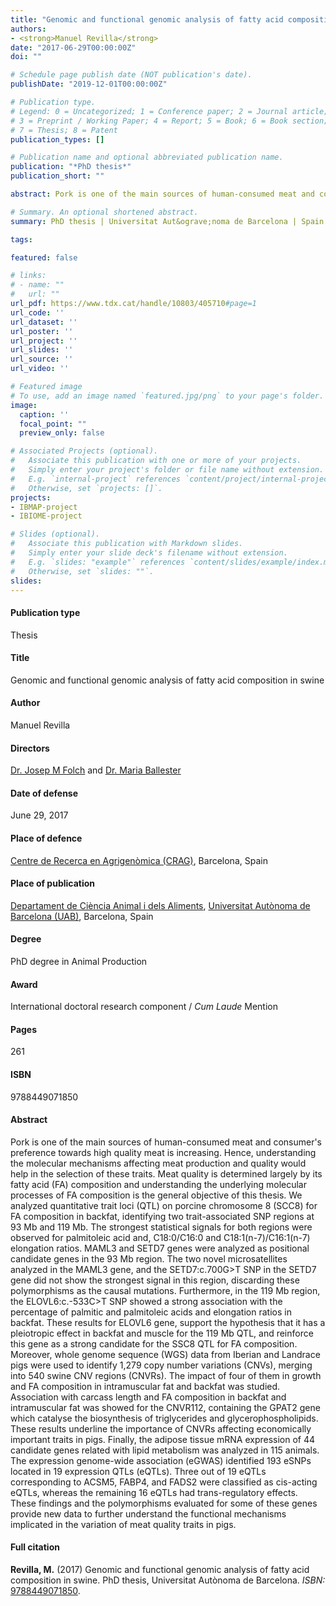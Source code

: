 ```yaml
---
title: "Genomic and functional genomic analysis of fatty acid composition in swine"
authors:
- <strong>Manuel Revilla</strong>
date: "2017-06-29T00:00:00Z"
doi: ""

# Schedule page publish date (NOT publication's date).
publishDate: "2019-12-01T00:00:00Z"

# Publication type.
# Legend: 0 = Uncategorized; 1 = Conference paper; 2 = Journal article;
# 3 = Preprint / Working Paper; 4 = Report; 5 = Book; 6 = Book section;
# 7 = Thesis; 8 = Patent
publication_types: []

# Publication name and optional abbreviated publication name.
publication: "*PhD thesis*"
publication_short: ""

abstract: Pork is one of the main sources of human-consumed meat and consumer's preference towards high quality meat is increasing. Hence, understanding the molecular mechanisms affecting meat production and quality would help in the selection of these traits. Meat quality is determined largely by its fatty acid (FA) composition and understanding the underlying molecular processes of FA composition is the general objective of this thesis. We analyzed quantitative trait loci (QTL) on porcine chromosome 8 (SCC8) for FA composition in backfat, identifying two trait-associated SNP regions at 93 Mb and 119 Mb. The strongest statistical signals for both regions were observed for palmitoleic acid and, C18:0/C16:0 and C18:1(n-7)/C16:1(n-7) elongation ratios. MAML3 and SETD7 genes were analyzed as positional candidate genes in the 93 Mb region. The two novel microsatellites analyzed in the MAML3 gene, and the SETD7:c.700G>T SNP in the SETD7 gene did not show the strongest signal in this region, discarding these polymorphisms as the causal mutations. Furthermore, in the 119 Mb region, the ELOVL6:c.-533C>T SNP showed a strong association with the percentage of palmitic and palmitoleic acids and elongation ratios in backfat. These results for ELOVL6 gene, support the hypothesis that it has a pleiotropic effect in backfat and muscle for the 119 Mb QTL, and reinforce this gene as a strong candidate for the SSC8 QTL for FA composition. Moreover, whole genome sequence (WGS) data from Iberian and Landrace pigs were used to identify 1,279 copy number variations (CNVs), merging into 540 swine CNV regions (CNVRs). The impact of four of them in growth and FA composition in intramuscular fat and backfat was studied. Association with carcass length and FA composition in backfat and intramuscular fat was showed for the CNVR112, containing the GPAT2 gene which catalyse the biosynthesis of triglycerides and glycerophospholipids. These results underline the importance of CNVRs affecting economically important traits in pigs. Finally, the adipose tissue mRNA expression of 44 candidate genes related with lipid metabolism was analyzed in 115 animals. The expression genome-wide association (eGWAS) identified 193 eSNPs located in 19 expression QTLs (eQTLs). Three out of 19 eQTLs corresponding to ACSM5, FABP4, and FADS2 were classified as cis-acting eQTLs, whereas the remaining 16 eQTLs had trans-regulatory effects. These findings and the polymorphisms evaluated for some of these genes provide new data to further understand the functional mechanisms implicated in the variation of meat quality traits in pigs.

# Summary. An optional shortened abstract.
summary: PhD thesis | Universitat Aut&ograve;noma de Barcelona | Spain

tags:

featured: false

# links:
# - name: ""
#   url: ""
url_pdf: https://www.tdx.cat/handle/10803/405710#page=1
url_code: ''
url_dataset: ''
url_poster: ''
url_project: ''
url_slides: ''
url_source: ''
url_video: ''

# Featured image
# To use, add an image named `featured.jpg/png` to your page's folder. 
image:
  caption: ''
  focal_point: ""
  preview_only: false

# Associated Projects (optional).
#   Associate this publication with one or more of your projects.
#   Simply enter your project's folder or file name without extension.
#   E.g. `internal-project` references `content/project/internal-project/index.md`.
#   Otherwise, set `projects: []`.
projects: 
- IBMAP-project
- IBIOME-project

# Slides (optional).
#   Associate this publication with Markdown slides.
#   Simply enter your slide deck's filename without extension.
#   E.g. `slides: "example"` references `content/slides/example/index.md`.
#   Otherwise, set `slides: ""`.
slides: 
---
```


<div class="article-style">
  
  <h4 id=Publication type">Publication type</h4> Thesis

  <h4 id=Title">Title</h4> Genomic and functional genomic analysis of fatty acid composition in swine

  <h4 id=Author">Author</h4> Manuel Revilla

  <h4 id=Directors">Directors</h4> <a href="https://orcid.org/0000-0003-3689-1303" target="_blank">Dr. Josep M Folch</a> and <a href="https://orcid.org/0000-0002-5413-4640" target="_blank">Dr. Maria Ballester</a>
  
  <h4 id=Date">Date of defense</h4> June 29, 2017
  
  <h4 id=Place">Place of defence</h4> <a href="https://www.cragenomica.es/" target="_blank">Centre de Recerca en Agrigen&ograve;mica (CRAG)</a>, Barcelona, Spain
  
  <h4 id=Place">Place of publication</h4> <a href="https://www.uab.cat/web/department-of-animal-and-food-science-1345715709728.html" target="_blank">Departament de Ci&egrave;ncia Animal i dels Aliments</a>, <a href="https://www.uab.cat/web/universitat-autonoma-de-barcelona-1345467954774.html" target="_blank">Universitat Aut&ograve;noma de Barcelona (UAB)</a>, Barcelona, Spain
  
  <h4 id=Degree">Degree</h4> PhD degree in Animal Production
  
  <h4 id=Award">Award</h4> International doctoral research component &#47; <em>Cum Laude</em> Mention

  <h4 id=Pages">Pages</h4> 261
  
  <h4 id=ISBN">ISBN</h4> 9788449071850
  
  <h4 id=Abstract">Abstract</h4> Pork is one of the main sources of human-consumed meat and consumer's preference towards high quality meat is increasing. Hence, understanding the molecular mechanisms affecting meat production and quality would help in the selection of these traits. Meat quality is determined largely by its fatty acid (FA) composition and understanding the underlying molecular processes of FA composition is the general objective of this thesis. We analyzed quantitative trait loci (QTL) on porcine chromosome 8 (SCC8) for FA composition in backfat, identifying two trait-associated SNP regions at 93 Mb and 119 Mb. The strongest statistical signals for both regions were observed for palmitoleic acid and, C18:0/C16:0 and C18:1(n-7)/C16:1(n-7) elongation ratios. MAML3 and SETD7 genes were analyzed as positional candidate genes in the 93 Mb region. The two novel microsatellites analyzed in the MAML3 gene, and the SETD7:c.700G>T SNP in the SETD7 gene did not show the strongest signal in this region, discarding these polymorphisms as the causal mutations. Furthermore, in the 119 Mb region, the ELOVL6:c.-533C>T SNP showed a strong association with the percentage of palmitic and palmitoleic acids and elongation ratios in backfat. These results for ELOVL6 gene, support the hypothesis that it has a pleiotropic effect in backfat and muscle for the 119 Mb QTL, and reinforce this gene as a strong candidate for the SSC8 QTL for FA composition. Moreover, whole genome sequence (WGS) data from Iberian and Landrace pigs were used to identify 1,279 copy number variations (CNVs), merging into 540 swine CNV regions (CNVRs). The impact of four of them in growth and FA composition in intramuscular fat and backfat was studied. Association with carcass length and FA composition in backfat and intramuscular fat was showed for the CNVR112, containing the GPAT2 gene which catalyse the biosynthesis of triglycerides and glycerophospholipids. These results underline the importance of CNVRs affecting economically important traits in pigs. Finally, the adipose tissue mRNA expression of 44 candidate genes related with lipid metabolism was analyzed in 115 animals. The expression genome-wide association (eGWAS) identified 193 eSNPs located in 19 expression QTLs (eQTLs). Three out of 19 eQTLs corresponding to ACSM5, FABP4, and FADS2 were classified as cis-acting eQTLs, whereas the remaining 16 eQTLs had trans-regulatory effects. These findings and the polymorphisms evaluated for some of these genes provide new data to further understand the functional mechanisms implicated in the variation of meat quality traits in pigs.

  <h4 id=full-citation">Full citation</h4>
<p>
  <strong>Revilla, M.</strong> (2017) Genomic and functional genomic analysis of fatty acid composition in swine. PhD thesis, Universitat Aut&ograve;noma de Barcelona. <em>ISBN:</em> <a href="https://www.tdx.cat/handle/10803/405710#page=1" target="_blank">9788449071850</a>. 
  </p>
</div>

